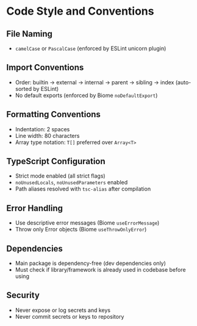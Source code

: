 # Code Style and Conventions

## File Naming

- `camelCase` or `PascalCase` (enforced by ESLint unicorn plugin)

## Import Conventions

- Order: builtin → external → internal → parent → sibling → index (auto-sorted by ESLint)
- No default exports (enforced by Biome `noDefaultExport`)

## Formatting Conventions

- Indentation: 2 spaces
- Line width: 80 characters
- Array type notation: `T[]` preferred over `Array<T>`

## TypeScript Configuration

- Strict mode enabled (all strict flags)
- `noUnusedLocals`, `noUnusedParameters` enabled
- Path aliases resolved with `tsc-alias` after compilation

## Error Handling

- Use descriptive error messages (Biome `useErrorMessage`)
- Throw only Error objects (Biome `useThrowOnlyError`)

## Dependencies

- Main package is dependency-free (dev dependencies only)
- Must check if library/framework is already used in codebase before using

## Security

- Never expose or log secrets and keys
- Never commit secrets or keys to repository
